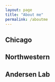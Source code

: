 ```yaml
---
layout: page
title: "About me"
permalink: /aboutme
---
```

## Chicago
## Northwestern
## Andersen Lab